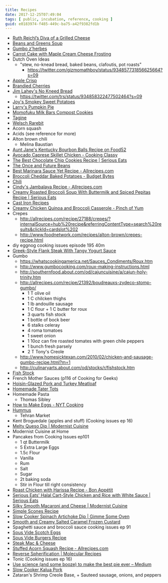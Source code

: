 ```yaml
---
title: Recipes
date: 2017-12-25T07:49:04
tags: [ public, incubation, reference, cooking ]
guid: e0183974-f485-449c-ba75-a42f9382fd1b
---
```



<!--more-->

 * [Ruth Reichl’s Diva of a Grilled Cheese](https://food52.com/recipes/61235-ruth-reichl-s-diva-of-a-grilled-cheese)
 * [Beans and Greens Soup](https://food52.com/recipes/66632-beans-and-greens-soup)
 * [Gumbo z'herbes](http://www.gumbopages.com/food/soups/gumboz.html)
 * [Carrot Cake with Maple Cream Cheese Frosting](https://smittenkitchen.com/2008/12/carrot-cake-with-maple-cream-cheese-frosting/)
 * Dutch Oven Ideas
   * "stew, no-knead bread, baked beans, clafoutis, pot roasts"
      * https://twitter.com/gizmomathboy/status/934857731856625664?s=09
 * [Apple Crisp](http://www.foodnetwork.com/recipes/apple-crisp-recipe3-1944565)
 * [Brandied Cherries](http://www.myrecipes.com/recipe/brandied-cherries)
 * [Jim Lahey's No Kneed Bread](https://leitesculinaria.com/99521/recipes-jim-laheys-no-knead-bread.html)
   * https://twitter.com/trs/status/934858322477502464?s=09
 * [Joy's Smokey Sweet Potatoes](mid:CAOtD9i14V8j1kfcLj6GVD=OO7A=nLTDtYGnSughRWphMhLskXg@mail.gmail.com)
 * [Larry's Pumpkin Pie](mid:1611520879.847144.1506184662851@mail.yahoo.com)
 * [Momofuku Milk Bars Compost Cookies](http://www.geniuskitchen.com/recipe/momofuku-milk-bars-compost-cookies-416779)
 * [Tagine](https://twitter.com/trs/status/934904830857846786?s=09)
 * [Welsch Rarebit](https://twitter.com/taskboy3000/status/934916714374074370?s=09)
 * Acorn squash
 * Acids (see reference for more)
 * Alton brown chili
   * Melina Baustian
 * [Aunt Jane's Kentucky Bourbon Balls Recipe on Food52](https://food52.com/recipes/65853-aunt-jane-s-kentucky-bourbon-balls)
 * [Avocado Caprese Skillet Chicken - Cooking Classy](http://www.cookingclassy.com/2016/01/avocado-caprese-skillet-chicken/)
 * [The Best Chocolate Chip Cookies Recipe | Serious Eats](http://www.seriouseats.com/recipes/2013/12/the-food-lab-best-chocolate-chip-cookie-recipe.html)
 * [The Once and Future Beans](http://www.foodnetwork.com/recipes/alton-brown/the-once-and-future-beans-recipe-1938616)
 * [Best Marinara Sauce Yet Recipe - Allrecipes.com](http://allrecipes.com/recipe/11966/best-marinara-sauce-yet/)
 * [Broccoli Cheddar Baked Potatoes - Budget Bytes](http://www.budgetbytes.com/2016/06/broccoli-cheddar-baked-potatoes/?utm_content=buffer3d3f5&utm_medium=social&utm_source=pinterest.com&utm_campaign=buffer)
 * [Chili](http://www.chilicookin.com/Recipes/ICS/ICSG2003.htm)
 * [Cindy's Jambalaya Recipe - Allrecipes.com](http://allrecipes.com/recipe/214381/cindys-jambalaya/?internalSource=hn_carousel%2001_Cindy%27s%20Jambalaya&referringId=1428&referringContentType=recipe%20hub&referringPosition=carousel%2001)
 * [Creamy Roasted Broccoli Soup With Buttermilk and Spiced Pepitas Recipe | Serious Eats](http://www.seriouseats.com/recipes/2014/10/roasted-broccoli-soup-buttermilk-pepitas-recipe.html)
 * [Cast Iron Recipes](http://www.lodgemfg.com/recipes)
 * [Creamy Chicken Quinoa and Broccoli Casserole - Pinch of Yum](http://pinchofyum.com/creamy-chicken-quinoa-broccoli-casserole)
 * Crepes
   * http://allrecipes.com/recipe/27188/crepes/?internalSource=hub%20recipe&referringContentType=search%20results&clickId=cardslot%202
   * http://www.foodnetwork.com/recipes/alton-brown/crepes-recipe.html
 * diy eggnog cooking issues episode 195 40m
 * [Greek-Style Flank Steak With Tangy Yogurt Sauce](https://healthyeating.nhlbi.nih.gov/recipedetail.aspx?linkId=11&cId=1&rId=2)
 * Gumbo
   * https://whatscookingamerica.net/Sauces_Condiments/Roux.htm
   * http://www.gumbocooking.com/roux-making-instructions.html
   * http://southernfood.about.com/od/cajuncuisine/a/cajun-holy-trinity.htm
   * http://allrecipes.com/recipe/21392/boudreauxs-zydeco-stomp-gumbo/
     * 1 T olive oil
     * 1 C chilcken thighs
     * 1 lb andouille sausage
     * 1 C flour + 1 C butter for roux
     * 3 quarts fish stock
     * 1 bottle of bock beer
     * 6 stalks celeray
     * 4 roma tomatoes
     * 1 sweet onion
     * 1 10oz can fire roasted tomates with green chile peppers
     * 1 bunch fresh parsely
     * 2 T Tony's Creole
   * http://www.homesicktexan.com/2010/02/chicken-and-sausage-gumbo-recipe.html?m=1
   * http://culinaryarts.about.com/od/stocks/r/fishstock.htm
 * [Fish Stock](https://www.thespruce.com/homemade-fish-stock-recipe-996163)
 * French Mother Sauces (p116 of Cooking for Geeks)
 * [Hoisin-Glazed Pork and Turkey Meatloaf](http://goop.com/recipes/hoisin-glazed-pork-and-turkey-meatloaf/)
 * [Homemade Tater Tots](http://damndelicious.net/2015/04/10/homemade-tater-tots/)
 * Homemade Pasta
   * Thomas Sibley
 * [How to Make Eggs - NYT Cooking](http://cooking.nytimes.com/guides/18-how-to-make-eggs?smid=nytnow-share&smprod=nytnow)
 * [Hummus](https://food52.com/recipes/42695-zahav-s-hummus-tehina)
   * Tehran Market
 * Kent Broguedale (apples and stuff) (Cooking issues ep 16)
 * [Melty Queso Dip | Modernist Cuisine](http://modernistcuisine.com/recipes/melty-queso-dip/)
 * Modernist Cuisine at Home
 * Pancakes from Cooking Issues ep101
   * 1 qt Buttermilk
   * 5 Extra Large Eggs
   * 1.5c Flour
   * Vanilla
   * Rum
   * Salt
   * Sugar
   * 2t baking soda
   * Stir in Flour till right consistency
 * [Roast Chicken with Harissa Recipe - Bon Appétit](http://www.bonappetit.com/recipe/roast-chicken-with-harissa-and-schmaltz)
 * [Serious Eats' Halal Cart-Style Chicken and Rice with White Sauce | Serious Eats](http://www.seriouseats.com/recipes/2011/12/serious-eats-halal-cart-style-chicken-and-rice-white-sauce-recipe.html)
 * [Silky Smooth Macaroni and Cheese | Modernist Cuisine](http://modernistcuisine.com/recipes/silky-smooth-macaroni-and-cheese/)
 * [Simple Scones Recipe](http://allrecipes.com/recipe/79470/simple-scones/?internalSource=hub%20recipe&referringContentType=search%20results&clickId=cardslot%203)
 * [Slow Cooker Spinach Artichoke Dip | Gimme Some Oven](http://www.gimmesomeoven.com/slow-cooker-spinach-artichoke-dip/)
 * [Smooth and Creamy Salted Caramel Frozen Custard](https://www.chefsteps.com/activities/smooth-and-creamy-salted-caramel-frozen-custard)
 * Spaghetti sauce and broccoli sauce cooking issues ep 91
 * [Sous Vide Scotch Eggs](http://benstarr.com/recipes/sous-vide-scotch-eggs/)
 * [Sous Vide Burgers Recipe](http://www.seriouseats.com/recipes/2010/06/sous-vide-burgers-recipe.html#toc)
 * [Steak Mac & Cheese](http://www.lodgemfg.com/recipe/steak-mac-cheese)
 * [Stuffed Acorn Squash Recipe - Allrecipes.com](http://allrecipes.com/recipe/25294/stuffed-acorn-squash/?internalSource=rr_recipe_a&referringId=21827&referringContentType=recipe&clickId=cardslot%204)
 * [Reverse Spherification | Molecular Recipes](http://www.molecularrecipes.com/spherification-class/reverse-spherification/)
 * Tonic (Cooking issues ep 16)
 * [Use science (and some booze) to make the best pie ever – Medium](https://medium.com/@UofCalifornia/use-science-and-some-booze-to-make-the-best-pie-ever-f400d5a95edb)
 * [Slow Cooker Kalua Pork](https://web.archive.org/web/20121216210438/http://kidsthesedays.org:80/content/slow-cooker-kalua-pork)
 * Zataran's Shrimp Creole Base, + Sauteed sausage, onions, and peppers

